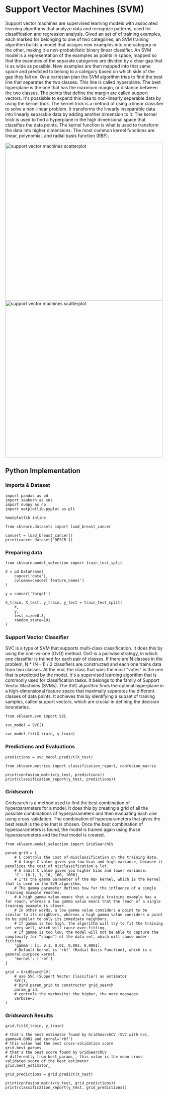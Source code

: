 # Support Vector Machines (SVM)

Support vector machines are supervised learning models with associated learning algorithms that analyze data and recognize patterns, used for classification and regression analysis.
Gived an set of of training examples, each marked for belonging to one of two categories, an SVM training algorithm builds a model that assigns new examples into one category or the other, making it a non-probabilistic binary linear classifier.
An SVM model is a representation of the examples as points in space, mapped so that the examples of the separate categories are divided by a clear gap that is as wide as possible. New examples are then mapped into that same space and predicted to belong to a category based on which side of the gap they fall on.
On a cartesian plan the SVM algorithm tries to find the best line that separates the two classes. This line is called hyperplane. The best hyperplane is the one that has the maximum margin, or distance between the two classes. The points that define the margin are called support vectors.
It's possisble to expand this idea to non-linearly separable data by using the kernel trick. The kernel trick is a method of using a linear classifier to solve a non-linear problem. It transforms the linearly inseparable data into linearly separable data by adding another dimension to it. The kernel trick is used to find a hyperplane in the high dimensional space that classifies the data points. The kernel function is what is used to transform the data into higher dimensions. The most common kernel functions are linear, polynomial, and radial basis function (RBF).

<img src="https://storage.rottigni.tech/fs/github/images/ML/svm-scatterplot.jpeg" alt="support vector machines scatterplot" width="500"/>


<img src="https://storage.rottigni.tech/fs/github/images/ML/svm-hyperplane.jpeg" alt="support vector machines scatterplot" width="500"/>


## Python Implementation

### Imports & Dataset
```
import pandas as pd
import seaborn as sns
import numpy as np
import matplotlib.pyplot as plt

%matplotlib inline

from sklearn.datasets import load_breast_cancer

cancert = load_breast_cancer()
print(cancer_dataset['DESCR'])
```

### Preparing data
```
from sklearn.model_selection import train_test_split

X = pd.DataFrame(
    cancer['data'],
    columns=cancer['feature_names']
)

y = cancer['target']

X_train, X_test, y_train, y_test = train_test_split(
    X,
    y,
    test_size=0.3,
    random_state=101
)
```

### Support Vector Classifier
SVC is a type of SVM that supports multi-class classification. It does this by using the one-vs-one (OvO) method. OvO is a pairwise strategy, in which one classifier is trained for each pair of classes. If there are N classes in the problem, N * (N - 1) / 2 classifiers are constructed and each one trains data from two classes. At the end, the class that wins the most "votes" is the one that is predicted by the model.
It's a supervised learning algorithm that is commonly used for classification tasks. It belongs to the family of Support Vector Machines (SVMs). The SVC algorithm finds the optimal hyperplane in a high-dimensional feature space that maximally separates the different classes of data points. It achieves this by identifying a subset of training samples, called support vectors, which are crucial in defining the decision boundaries.
```
from sklearn.svm import SVC

svc_model = SVC()

svc_model.fit(X_train, y_train)
```

### Predictions and Evaluations
```
predictions = svc_model.predict(X_test)

from sklearn.metrics import classification_report, confusion_matrix

print(confusion_matrix(y_test, predictions))
print(classification_report(y_test, predictions))
```

### Gridsearch
Gridsearch is a method used to find the best combination of hyperparameters for a model. It does this by creating a grid of all the possible combinations of hyperparameters and then evaluating each one using cross-validation. The combination of hyperparameters that gives the best result is the one that is chosen.
Once the best combination of hyperparameters is found, the model is trained again using those hyperparameters and the final model is created.

```
from sklearn.model_selection import GridSearchCV

param_grid = {
    # C controls the cost of misclassification on the training data.
    # A large C value gives you low bias and high variance, because it penalizes the cost of misclassification a lot.
    # A small C value gives you higher bias and lower variance.
    'C': [0.1, 1, 10, 100, 1000],
    # I'ts the gamma parameter of the RBF kernel, which is the kernel that is used in the SVM algorithm.
    # The gamma parameter defines how far the influence of a single training example reaches.
    # A high gamma value means that a single training example has a far reach, whereas a low gamma value means that the reach of a single training example is closer.
    # In other words, a low gamma value considers a point to be similar to its neighbors, whereas a high gamma value considers a point to be similar to only its immediate neighbors.
    # If gamma is too high, the algorithm will try to fit the training set very well, which will cause over-fitting.
    # If gamma is too low, the model will not be able to capture the complexity (or “shape”) of the data set, which will cause under-fitting.
    'gamma': [1, 0.1, 0.01, 0.001, 0.0001],
    # Default kernel is 'rbf' (Radial Basis Function), which is a general-purpose kernel.
    'kernel': ['rbf']
}

grid = GridSearchCV(
    # use SVC (Support Vector Classifier) as estimator
    SVC(),
    # bind param_grid to constructor grid_search
    param_grid,
    # controls the verbosity: the higher, the more messages
    verbose=3
)
```

### Gridsearch Results
```
grid.fit(X_train, y_train)

# that's the best estimator found by GridSearchCV (SVC with C=1, gamma=0.0001 and kernel='rbf')
# this value had the best cross-validation score
grid.best_params_
# that's the best score found by GridSearchCV
# differently from best_params_, this value is the mean cross-validated score of the best_estimator
grid.best_estimator_

grid_predictions = grid.predict(X_test)

print(confusion_matrix(y_test, grid_predictions))
print(classification_report(y_test, grid_predictions))
```
